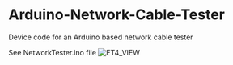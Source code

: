 # Arduino-Network-Cable-Tester
Device code for an Arduino based network cable tester

See NetworkTester.ino file
![ET4_VIEW](https://github.com/jlobeiras/Arduino-Network-Cable-Tester/assets/9753593/6c1c3941-107f-484d-8e84-c2c4013141de)
